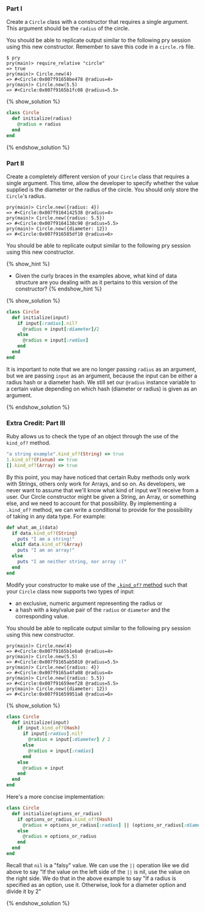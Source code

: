 ### Part I

Create a `Circle` class with a constructor that requires a single argument.
This argument should be the `radius` of the circle.

You should be able to replicate output similar to the following pry session using this new
constructor. Remember to save this code in a `circle.rb` file.

```no-highlight
$ pry
pry(main)> require_relative "circle"
=> true
pry(main)> Circle.new(4)
=> #<Circle:0x007f91658be478 @radius=4>
pry(main)> Circle.new(5.5)
=> #<Circle:0x007f9165b1fc08 @radius=5.5>
```

{% show_solution %}

```ruby
class Circle
  def initialize(radius)
    @radius = radius
  end
end
```

{% endshow_solution %}

### Part II

Create a completely different version of your `Circle` class that requires a
single argument. This time, allow the developer to specify whether the value
supplied is the diameter or the radius of the circle. You should only store the
`Circle`'s radius.

```no-highlight
pry(main)> Circle.new({radius: 4})
=> #<Circle:0x007f9164142538 @radius=4>
pry(main)> Circle.new({radius: 5.5})
=> #<Circle:0x007f9164138c90 @radius=5.5>
pry(main)> Circle.new({diameter: 12})
=> #<Circle:0x007f916585df10 @radius=6>
```

You should be able to replicate output similar to the following pry session using this new
constructor.

{% show_hint %}

- Given the curly braces in the examples above,
  what kind of data structure are you dealing with as it pertains to this version of the
  constructor?
  {% endshow_hint %}

{% show_solution %}

```ruby
class Circle
  def initialize(input)
    if input[:radius].nil?
      @radius = input[:diameter]/2
    else
      @radius = input[:radius]
    end
  end
end
```

It is important to note that we are no longer passing `radius` as an argument, but we are passing `input` as an argument, because the input can be either a radius hash or a diameter hash. We still set our `@radius` instance variable to a certain value depending on which hash (diameter or radius) is given as an argument.

{% endshow_solution %}

### Extra Credit: Part III

Ruby allows us to check the type of an object through the use of
the `kind_of?` method.

```ruby
"a string example".kind_of?(String) => true
1.kind_of?(Fixnum) => true
[].kind_of?(Array) => true
```

By this point, you may have noticed that certain Ruby methods only work with Strings, others only work for Arrays, and so on. As developers, we never want to assume that we'll know what kind of input we'll receive from a user. Our Circle constructor might be given a String, an Array, or something else, and we need to account for that possibility. By implementing a `.kind_of?` method, we can write a conditional to provide for the possibility of taking in any data type. For example:

```ruby
def what_am_i(data)
  if data.kind_of?(String)
    puts "I am a string!"
  elsif data.kind_of?(Array)
    puts "I am an array!"
  else
    puts "I am neither string, nor array :("
  end
end
```

Modify your constructor to make use of the [`.kind_of?` method](https://ruby-doc.org/core-2.4.2/Object.html#method-i-kind_of-3F) such that your `Circle` class now supports two types of input:

- an exclusive, numeric argument representing the radius or
- a hash with a key/value pair of the `radius` or `diameter` and the corresponding value.

You should be able to replicate output similar to the following pry session using this new constructor.

```no-highlight
pry(main)> Circle.new(4)
=> #<Circle:0x007f9165b1e6a0 @radius=4>
pry(main)> Circle.new(5.5)
=> #<Circle:0x007f9165ab5010 @radius=5.5>
pry(main)> Circle.new({radius: 4})
=> #<Circle:0x007f9165a4fa08 @radius=4>
pry(main)> Circle.new({radius: 5.5})
=> #<Circle:0x007f91659eef28 @radius=5.5>
pry(main)> Circle.new({diameter: 12})
=> #<Circle:0x007f91659951a8 @radius=6>
```

{% show_solution %}

```ruby
class Circle
  def initialize(input)
    if input.kind_of?(Hash)
      if input[:radius].nil?
        @radius = input[:diameter] / 2
      else
        @radius = input[:radius]
      end
    else
      @radius = input
    end
  end
end
```

Here's a more concise implementation:

```ruby
class Circle
  def initialize(options_or_radius)
    if options_or_radius.kind_of?(Hash)
      @radius = options_or_radius[:radius] || (options_or_radius[:diameter] / 2)
    else
      @radius = options_or_radius
    end
  end
end
```

Recall that `nil` is a "falsy" value. We can use the `||` operation like we did
above to say "If the value on the left side of the `||` is nil, use the value on
the right side. We do that in the above example to say "If a radius is specified
as an option, use it. Otherwise, look for a diameter option and divide it by 2"

{% endshow_solution %}
